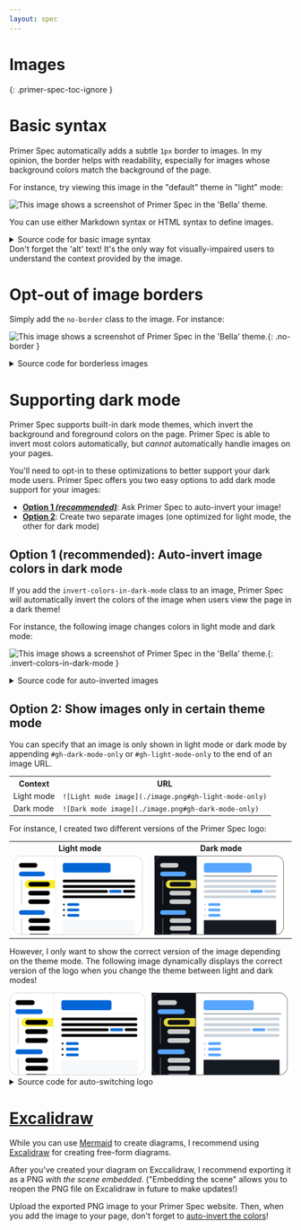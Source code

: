 ```yaml
---
layout: spec
---
```


# Images
{: .primer-spec-toc-ignore }

# Basic syntax

Primer Spec automatically adds a subtle `1px` border to images. In my opinion, the border helps with readability, especially for images whose background colors match the background of the page.

For instance, try viewing this image in the "default" theme in "light" mode:

![This image shows a screenshot of Primer Spec in the 'Bella' theme.](https://drive.google.com/uc?export=view&id=1_QPsSGlXKjfqY-3TUbsXej5isOZypK7U)

You can use either Markdown syntax or HTML syntax to define images.

<details mardown="1">
<summary>Source code for basic image syntax</summary>

<pre data-title="Basic image syntax">
Markdown syntax:
![This image shows a screenshot of Primer Spec in the 'Bella' theme.](./screenshot.png)

Equivalent HTML syntax:
&lt;img
  src="./screenshot.png"
  alt="This image shows a screenshot of Primer Spec in the 'Bella' theme." /&gt;
</pre>
</details>

<div class="primer-spec-callout warning" markdown="1">
Don't forget the 'alt' text! It's the only way fot visually-impaired users to understand the context provided by the image.
</div>

# Opt-out of image borders

Simply add the `no-border` class to the image. For instance:

![This image shows a screenshot of Primer Spec in the 'Bella' theme.](https://drive.google.com/uc?export=view&id=1_QPsSGlXKjfqY-3TUbsXej5isOZypK7U){: .no-border }

<details mardown="1">
<summary>Source code for borderless images</summary>

<pre data-title="Auto-inverted image syntax">
Markdown syntax:
![This image shows a screenshot of Primer Spec in the 'Bella' theme.](./screenshot.png){: .no-border }

Equivalent HTML syntax:
&lt;img
  src="./screenshot.png"
  alt="This image shows a screenshot of Primer Spec in the 'Bella' theme."
  class="no-border" /&gt;
</pre>
</details>

# Supporting dark mode

Primer Spec supports built-in dark mode themes, which invert the background and foreground colors on the page. Primer Spec is able to invert most colors automatically, but *cannot* automatically handle images on your pages.

You'll need to opt-in to these optimizations to better support your dark mode users. Primer Spec offers you two easy options to add dark mode support for your images:

- [**Option 1 *(recommended)***](#option-1-recommended-auto-invert-image-colors-in-dark-mode): Ask Primer Spec to auto-invert your image!
- [**Option 2**](#option-2-show-images-only-in-certain-theme-mode): Create two separate images (one optimized for light mode, the other for dark mode)

## Option 1 (recommended): Auto-invert image colors in dark mode

If you add the `invert-colors-in-dark-mode` class to an image, Primer Spec will automatically invert the colors of the image when users view the page in a dark theme!

For instance, the following image changes colors in light mode and dark mode:

![This image shows a screenshot of Primer Spec in the 'Bella' theme.](https://drive.google.com/uc?export=view&id=1_QPsSGlXKjfqY-3TUbsXej5isOZypK7U){: .invert-colors-in-dark-mode }

<details mardown="1">
<summary>Source code for auto-inverted images</summary>

<pre data-title="Auto-inverted image syntax">
Markdown syntax:
![This image shows a screenshot of Primer Spec in the 'Bella' theme.](./screenshot.png){: .invert-colors-in-dark-mode }

Equivalent HTML syntax:
&lt;img
  src="./screenshot.png"
  alt="This image shows a screenshot of Primer Spec in the 'Bella' theme."
  class="invert-colors-in-dark-mode" /&gt;
</pre>
</details>

## Option 2: Show images only in certain theme mode

You can specify that an image is only shown in light mode or dark mode by appending `#gh-dark-mode-only` or `#gh-light-mode-only` to the end of an image URL.

<table>
<tr><th>Context</th><th>URL</th></tr>
<tr>
  <td>Light mode</td>
  <td><code>![Light mode image](./image.png#gh-light-mode-only)</code></td>
</tr>
<tr>
  <td>Dark mode</td>
  <td><code>![Dark mode image](./image.png#gh-dark-mode-only)</code></td>
</tr>
</table>

For instance, I created two different versions of the Primer Spec logo:

<table>
<tr><th>Light mode</th><th>Dark mode</th></tr>
<tr>
  <td><img src="./logo-light.svg" alt="Light mode version of Primer Spec logo" width="250em" class="no-border" /></td>
  <td><img src="./logo-dark.svg" alt="Dark mode version of Primer Spec logo" width="250em" class="no-border" /></td>
</tr>
</table>

However, I only want to show the correct version of the image depending on the theme mode. The following image dynamically displays the correct version of the logo when you change the theme between light and dark modes!

<img src="./logo-light.svg#gh-light-mode-only" alt="Light mode version of Primer Spec logo" width="250em" class="no-border" />
<img src="./logo-dark.svg#gh-dark-mode-only" alt="Dark mode version of Primer Spec logo" width="250em" class="no-border" />

<details mardown="1">
<summary>Source code for auto-switching logo</summary>

<pre data-title="Auto-switching logo syntax">
Markdown syntax:
![Light mode version of Primer Spec logo](./logo-light.svg#gh-light-mode-only)
![Dark mode version of Primer Spec logo](./logo-dark.svg#gh-dark-mode-only)

Equivalent HTML syntax:
&lt;img
  src="./logo-light.svg#gh-light-mode-only"
  alt="Light mode version of Primer Spec logo" /&gt;
&lt;img
  src="./logo-dark.svg#gh-dark-mode-only"
  alt="Dark mode version of Primer Spec logo" /&gt;
</pre>
</details>

# [Excalidraw](https://excalidraw.com)

While you can use [Mermaid](https://eecs485staff.github.io/primer-spec/demo/mermaid-diagrams.html) to create diagrams, I recommend using [Excalidraw](https://excalidraw.com) for creating free-form diagrams.

After you've created your diagram on Exccalidraw, I recommend exporting it as a PNG *with the scene embedded*. ("Embedding the scene" allows you to reopen the PNG file on Excalidraw in future to make updates!)

Upload the exported PNG image to your Primer Spec website. Then, when you add the image to your page, don't forget to [auto-invert the colors](#option-1-recommended-auto-invert-image-colors-in-dark-mode)!
